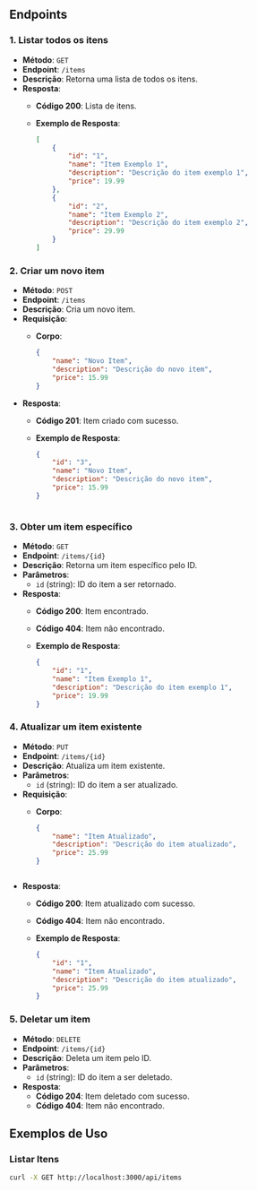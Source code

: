 
## Endpoints

### 1. Listar todos os itens

- **Método**: `GET`
- **Endpoint**: `/items`
- **Descrição**: Retorna uma lista de todos os itens.
- **Resposta**:
    - **Código 200**: Lista de itens.
    - **Exemplo de Resposta**:

        ```json
        [
            {
                "id": "1",
                "name": "Item Exemplo 1",
                "description": "Descrição do item exemplo 1",
                "price": 19.99
            },
            {
                "id": "2",
                "name": "Item Exemplo 2",
                "description": "Descrição do item exemplo 2",
                "price": 29.99
            }
        ]
        ```

### 2. Criar um novo item

- **Método**: `POST`
- **Endpoint**: `/items`
- **Descrição**: Cria um novo item.
- **Requisição**:
    - **Corpo**:

        ```json
        {
            "name": "Novo Item",
            "description": "Descrição do novo item",
            "price": 15.99
        }
        ```
- **Resposta**:
    - **Código 201**: Item criado com sucesso.
    - **Exemplo de Resposta**:

        ```json
        {
            "id": "3",
            "name": "Novo Item",
            "description": "Descrição do novo item",
            "price": 15.99
        }
    ```

### 3. Obter um item específico

- **Método**: `GET`
- **Endpoint**: `/items/{id}`
- **Descrição**: Retorna um item específico pelo ID.
- **Parâmetros**:
    - `id` (string): ID do item a ser retornado.
- **Resposta**:
    - **Código 200**: Item encontrado.
    - **Código 404**: Item não encontrado.
    - **Exemplo de Resposta**:

        ```json
        {
            "id": "1",
            "name": "Item Exemplo 1",
            "description": "Descrição do item exemplo 1",
            "price": 19.99
        }
        ```

### 4. Atualizar um item existente

- **Método**: `PUT`
- **Endpoint**: `/items/{id}`
- **Descrição**: Atualiza um item existente.
- **Parâmetros**:
    - `id` (string): ID do item a ser atualizado.
- **Requisição**:
     - **Corpo**:

        ```json
        {
            "name": "Item Atualizado",
            "description": "Descrição do item atualizado",
            "price": 25.99
        }
    ```
- **Resposta**:
    - **Código 200**: Item atualizado com sucesso.
    - **Código 404**: Item não encontrado.
    - **Exemplo de Resposta**:

        ```json
        {
            "id": "1",
            "name": "Item Atualizado",
            "description": "Descrição do item atualizado",
            "price": 25.99
        }
        ```

### 5. Deletar um item

- **Método**: `DELETE`
- **Endpoint**: `/items/{id}`
- **Descrição**: Deleta um item pelo ID.
- **Parâmetros**:
    - `id` (string): ID do item a ser deletado.
- **Resposta**:
    - **Código 204**: Item deletado com sucesso.
    - **Código 404**: Item não encontrado.

## Exemplos de Uso

### Listar Itens

```bash
curl -X GET http://localhost:3000/api/items
```
